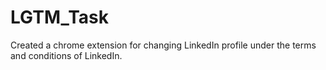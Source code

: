 # LGTM_Task
Created a chrome extension for changing LinkedIn profile under the terms and conditions of LinkedIn.
